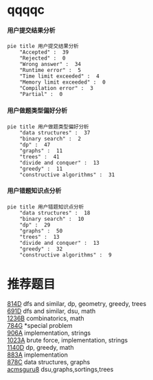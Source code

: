 # qqqqc

<!-- tabs:start -->



#### **用户提交结果分析**

```mermaid
pie title 用户提交结果分析
    "Accepted" :  39
    "Rejected" :  0
    "Wrong answer" :  34
    "Runtime error" :  5
    "Time limit exceeded" :  4
    "Memory limit exceeded" :  0
    "Compilation error" :  3
    "Partial" :  0
```

#### **用户做题类型偏好分析**

```mermaid
pie title 用户做题类型偏好分析
    "data structures" :  37
    "binary search" :  2
    "dp" :  47
    "graphs" :  11
    "trees" :  41
    "divide and conquer" :  13
    "greedy" :  11
    "constructive algorithms" :  31
```
#### **用户错题知识点分析**

```mermaid
pie title 用户错题知识点分析
    "data structures" :  18
    "binary search" :  10
    "dp" :  29
    "graphs" :  50
    "trees" :  13
    "divide and conquer" :  13
    "greedy" :  32
    "constructive algorithms" :  9
```



<!-- tabs:end -->
# 推荐题目
[814D](https://codeforces.com/contest/814/problem/D)		dfs and similar,
                        dp,
                        geometry,
                        greedy,
                        trees		  
[691D](https://codeforces.com/contest/691/problem/D)		dfs and similar,
                        dsu,
                        math		  
[1236B](https://codeforces.com/contest/1236/problem/B)		combinatorics,
                        math		  
[784G](https://codeforces.com/contest/784/problem/G)		*special problem		  
[906A](https://codeforces.com/contest/906/problem/A)		implementation,
                        strings		  
[1023A](https://codeforces.com/contest/1023/problem/A)		brute force,
                        implementation,
                        strings		  
[1140D](https://codeforces.com/contest/1140/problem/D)		dp,
                        greedy,
                        math		  
[883A](https://codeforces.com/contest/883/problem/A)		implementation		  
[878C](https://codeforces.com/contest/878/problem/C)		data structures,
                        graphs		  
[acmsguru8](https://codeforces.com/contest/acmsguru/problem/8)		dsu,graphs,sortings,trees		  
